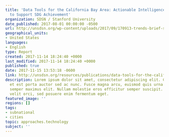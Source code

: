 ```yaml
---
title: 'Data Tools for the California Bay Area: Actionable Intelligence for Cities
  to Support SDG Achievement'
organization: SDSN / Stanford University
date_published: 2017-08-01 00:00:00 -0500
url: http://unsdsn.org/wp-content/uploads/2017/09/170913-trends-brief-sanjose-sdg-platform.pdf
geographical_units:
- United States
languages:
- English
type: Report
created: 2017-11-14 18:24:40 +0000
last_modified: 2017-11-14 18:24:40 +0000
published: true
date: 2017-11-15 13:53:18 -0600
link: http://unsdsn.org/resources/publications/data-tools-for-the-california-bay-area-actionable-intelligence-for-cities-to-support-sdg-achievement/
description: Lorem ipsum dolor sit amet, consectetur adipiscing elit. Cras in nibh
  et est porta auctor sed ac nunc. Fusce magna arcu, euismod quis urna elementum,
  semper maximus elit. Nullam molestie eros efficitur semper suscipit. Curabitur eleifend
  velit orci, sed posuere enim fermentum eget.
featured_image: ''
regions: []
tags:
- subnational
- cities
topic: approaches.technology
subject: ''
---
```



